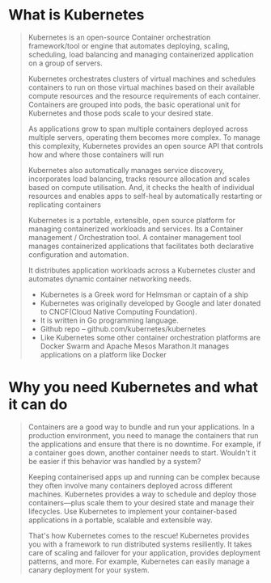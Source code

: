 





# What is Kubernetes

> Kubernetes is an open-source Container orchestration framework/tool or engine that automates deploying, scaling, scheduling, load balancing and  managing containerized application on a group of servers.
>
> Kubernetes orchestrates clusters of virtual machines and schedules containers to run on those virtual machines based on their available compute resources and the resource requirements of each container. Containers are grouped into pods, the basic operational unit for Kubernetes and those pods scale to your desired state.
>
> As applications grow to span multiple containers deployed across multiple servers, operating them becomes more complex. To manage this complexity, Kubernetes provides an open source API that controls how and where those containers will run
>
> Kubernetes also automatically manages service discovery, incorporates load balancing, tracks resource allocation and scales based on compute utilisation. And, it checks the health of individual resources and enables apps to self-heal by automatically restarting or replicating containers
>
> Kubernetes is a portable, extensible, open source platform for managing containerized workloads and services. Its a Container management / Orchestration tool. A container management tool manages containerized applications that facilitates both declarative configuration and automation.
>
> It distributes application workloads across a Kubernetes cluster and automates dynamic container networking needs.
>
> - Kubernetes is a Greek word for Helmsman or captain of a ship
> - Kubernetes was originally developed by Google and later donated to CNCF(Cloud Native Computing Foundation).
> - It is written in Go programming language.
> - Github repo – github.com/kubernetes/kubernetes
> - Like Kubernetes some other container orchestration platforms are Docker Swarm and Apache Mesos Marathon.It manages applications on a platform like Docker



# Why you need Kubernetes and what it can do
> Containers are a good way to bundle and run your applications. In a production environment, you need to manage the containers that run the applications and ensure that there is no downtime. For example, if a container goes down, another container needs to start. Wouldn't it be easier if this behavior was handled by a system?
>
> Keeping containerised apps up and running can be complex because they often involve many containers deployed across different machines. Kubernetes provides a way to schedule and deploy those containers—plus scale them to your desired state and manage their lifecycles. Use Kubernetes to implement your container-based applications in a portable, scalable and extensible way.
>
> That's how Kubernetes comes to the rescue! Kubernetes provides you with a framework to run distributed systems resiliently. It takes care of scaling and failover for your application, provides deployment patterns, and more. For example, Kubernetes can easily manage a canary deployment for your system.

